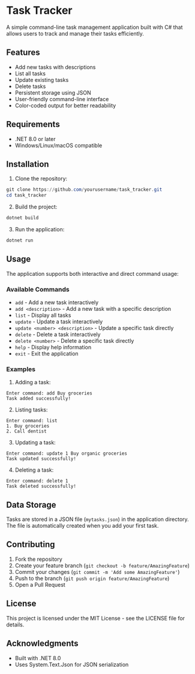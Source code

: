 # Task Tracker

A simple command-line task management application built with C# that allows users to track and manage their tasks efficiently.

## Features

- Add new tasks with descriptions
- List all tasks
- Update existing tasks
- Delete tasks
- Persistent storage using JSON
- User-friendly command-line interface
- Color-coded output for better readability

## Requirements

- .NET 8.0 or later
- Windows/Linux/macOS compatible

## Installation

1. Clone the repository:
```powershell
git clone https://github.com/yourusername/task_tracker.git
cd task_tracker
```

2. Build the project:
```powershell
dotnet build
```

3. Run the application:
```powershell
dotnet run
```

## Usage

The application supports both interactive and direct command usage:

### Available Commands

- `add` - Add a new task interactively
- `add <description>` - Add a new task with a specific description
- `list` - Display all tasks
- `update` - Update a task interactively
- `update <number> <description>` - Update a specific task directly
- `delete` - Delete a task interactively
- `delete <number>` - Delete a specific task directly
- `help` - Display help information
- `exit` - Exit the application

### Examples

1. Adding a task:
```
Enter command: add Buy groceries
Task added successfully!
```

2. Listing tasks:
```
Enter command: list
1. Buy groceries
2. Call dentist
```

3. Updating a task:
```
Enter command: update 1 Buy organic groceries
Task updated successfully!
```

4. Deleting a task:
```
Enter command: delete 1
Task deleted successfully!
```

## Data Storage

Tasks are stored in a JSON file (`mytasks.json`) in the application directory. The file is automatically created when you add your first task.


## Contributing

1. Fork the repository
2. Create your feature branch (`git checkout -b feature/AmazingFeature`)
3. Commit your changes (`git commit -m 'Add some AmazingFeature'`)
4. Push to the branch (`git push origin feature/AmazingFeature`)
5. Open a Pull Request

## License

This project is licensed under the MIT License - see the LICENSE file for details.

## Acknowledgments

- Built with .NET 8.0
- Uses System.Text.Json for JSON serialization
